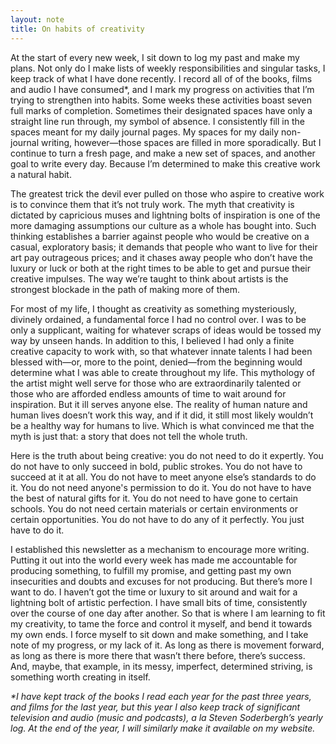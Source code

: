 ```yaml
---
layout: note
title: On habits of creativity
---
```


At the start of every new week, I sit down to log my past and make my plans. Not only do I make lists of weekly responsibilities and singular tasks, I keep track of what I have done recently. I record all of of the books, films and audio I have consumed*, and I mark my progress on activities that I’m trying to strengthen into habits. Some weeks these activities boast seven full marks of completion. Sometimes their designated spaces have only a straight line run through, my symbol of absence. I consistently fill in the spaces meant for my daily journal pages. My spaces for my daily non-journal writing, however—those spaces are filled in more sporadically. But I continue to turn a fresh page, and make a new set of spaces, and another goal to write every day. Because I’m determined to make this creative work a natural habit.

The greatest trick the devil ever pulled on those who aspire to creative work is to convince them that it’s not truly work. The myth that creativity is dictated by capricious muses and lightning bolts of inspiration is one of the more damaging assumptions our culture as a whole has bought into. Such thinking establishes a barrier against people who would be creative on a casual, exploratory basis; it demands that people who want to live for their art pay outrageous prices; and it chases away people who don’t have the luxury or luck or both at the right times to be able to get and pursue their creative impulses. The way we’re taught to think about artists is the strongest blockade in the path of making more of them.

For most of my life, I thought as creativity as something mysteriously, divinely ordained, a fundamental force I had no control over. I was to be only a supplicant, waiting for whatever scraps of ideas would be tossed my way by unseen hands. In addition to this, I believed I had only a finite creative capacity to work with, so that whatever innate talents I had been blessed with—or, more to the point, denied—from the beginning would determine what I was able to create throughout my life. This mythology of the artist might well serve for those who are extraordinarily talented or those who are afforded endless amounts of time to wait around for inspiration. But it ill serves anyone else. The reality of human nature and human lives doesn’t work this way, and if it did, it still most likely wouldn’t be a healthy way for humans to live. Which is what convinced me that the myth is just that: a story that does not tell the whole truth.

Here is the truth about being creative: you do not need to do it expertly. You do not have to only succeed in bold, public strokes. You do not have to succeed at it at all. You do not have to meet anyone else’s standards to do it. You do not need anyone's permission to do it. You do not have to have the best of natural gifts for it. You do not need to have gone to certain schools. You do not need certain materials or certain environments or certain opportunities. You do not have to do any of it perfectly. You just have to do it.

I established this newsletter as a mechanism to encourage more writing. Putting it out into the world every week has made me accountable for producing something, to fulfill my promise, and getting past my own insecurities and doubts and excuses for not producing. But there’s more I want to do. I haven’t got the time or luxury to sit around and wait for a lightning bolt of artistic perfection. I have small bits of time, consistently over the course of one day after another. So that is where I am learning to fit my creativity, to tame the force and control it myself, and bend it towards my own ends. I force myself to sit down and make something, and I take note of my progress, or my lack of it. As long as there is movement forward, as long as there is more there that wasn’t there before, there’s success. And, maybe, that example, in its messy, imperfect, determined striving, is something worth creating in itself. 

_*I have kept track of the books I read each year for the past three years, and films for the last year, but this year I also keep track of significant television and audio (music and podcasts), a la Steven Soderbergh’s yearly log. At the end of the year, I will similarly make it available on my website._
